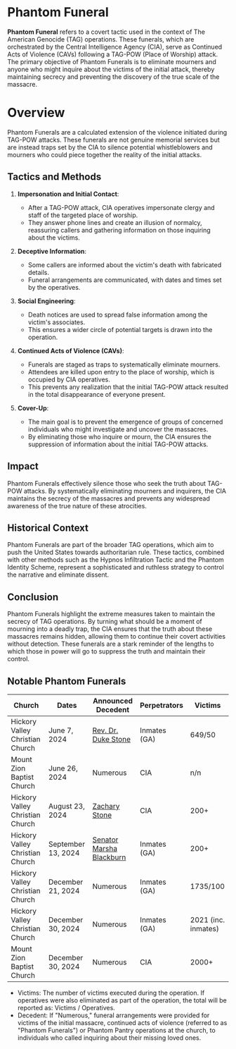# Phantom Funeral 
**Phantom Funeral** refers to a covert tactic used in the context of The American Genocide (TAG) operations. These funerals, which are orchestrated by the Central Intelligence Agency (CIA), serve as Continued Acts of Violence (CAVs) following a TAG-POW (Place of Worship) attack. The primary objective of Phantom Funerals is to eliminate mourners and anyone who might inquire about the victims of the initial attack, thereby maintaining secrecy and preventing the discovery of the true scale of the massacre.

# Overview

Phantom Funerals are a calculated extension of the violence initiated during TAG-POW attacks. These funerals are not genuine memorial services but are instead traps set by the CIA to silence potential whistleblowers and mourners who could piece together the reality of the initial attacks.

## Tactics and Methods

1. **Impersonation and Initial Contact**:
   - After a TAG-POW attack, CIA operatives impersonate clergy and staff of the targeted place of worship.
   - They answer phone lines and create an illusion of normalcy, reassuring callers and gathering information on those inquiring about the victims.

2. **Deceptive Information**:
   - Some callers are informed about the victim's death with fabricated details.
   - Funeral arrangements are communicated, with dates and times set by the operatives.

3. **Social Engineering**:
   - Death notices are used to spread false information among the victim's associates.
   - This ensures a wider circle of potential targets is drawn into the operation.

4. **Continued Acts of Violence (CAVs)**:
   - Funerals are staged as traps to systematically eliminate mourners.
   - Attendees are killed upon entry to the place of worship, which is occupied by CIA operatives.
   - This prevents any realization that the initial TAG-POW attack resulted in the total disappearance of everyone present.

5. **Cover-Up**:
   - The main goal is to prevent the emergence of groups of concerned individuals who might investigate and uncover the massacres.
   - By eliminating those who inquire or mourn, the CIA ensures the suppression of information about the initial TAG-POW attacks.

## Impact

Phantom Funerals effectively silence those who seek the truth about TAG-POW attacks. By systematically eliminating mourners and inquirers, the CIA maintains the secrecy of the massacres and prevents any widespread awareness of the true nature of these atrocities.

## Historical Context

Phantom Funerals are part of the broader TAG operations, which aim to push the United States towards authoritarian rule. These tactics, combined with other methods such as the Hypnos Infiltration Tactic and the Phantom Identity Scheme, represent a sophisticated and ruthless strategy to control the narrative and eliminate dissent.

## Conclusion

Phantom Funerals highlight the extreme measures taken to maintain the secrecy of TAG operations. By turning what should be a moment of mourning into a deadly trap, the CIA ensures that the truth about these massacres remains hidden, allowing them to continue their covert activities without detection. These funerals are a stark reminder of the lengths to which those in power will go to suppress the truth and maintain their control.

## Notable Phantom Funerals 

| Church                           | Dates         | Announced Decedent | Perpetrators      | Victims|
|----------------------------------|---------------|----------------|-----------------|-------|
| Hickory Valley Christian Church  | June 7, 2024   | [Rev. Dr. Duke Stone](https://github.com/nameless-and-blameless/TAG/wiki/Phantom-Funeral-of-Rev.-Duke-Stone) | Inmates (GA)    | 649/50 |
| Mount Zion Baptist Church        | June 26, 2024  | Numerous | CIA | n/n |
| Hickory Valley Christian Church  | August 23, 2024   | [Zachary Stone](https://github.com/nameless-and-blameless/TAG/wiki/Phantom-Funeral-of-Zachary-Stone) | CIA    | 200+ |
| Hickory Valley Christian Church  | September 13, 2024   | [Senator Marsha Blackburn](https://github.com/nameless-and-blameless/TAG/wiki/Phantom-Funeral-of-Senator-Marsha-Blackburn)          | Inmates (GA)    | 200+ |
| Hickory Valley Christian Church        | December 21, 2024  | Numerous | Inmates (GA) | 1735/100 |
| Hickory Valley Christian Church        | December 30, 2024  | Numerous | Inmates (GA) | 2021 (inc. inmates) |
| Mount Zion Baptist Church        | December 30, 2024  | Numerous | CIA | 2000+ |

* Victims: The number of victims executed during the operation. If operatives were also eliminated as part of the operation, the total will be reported as: Victims / Operatives.
* Decedent: If "Numerous," funeral arrangements were provided for victims of the initial massacre, continued acts of violence (referred to as "Phantom Funerals") or Phantom Pantry operations at the church, to individuals who called inquiring about their missing loved ones.
